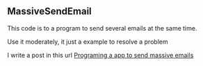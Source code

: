 ## MassiveSendEmail

This code is to a program to send several emails at the same time.

Use it  moderately, it just a example to resolve a problem 

I write a post in this url [Programing a app to send massive emails](http://blog.80bits.com/programing-a-app-to-send-massive-emails/)
